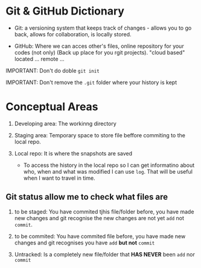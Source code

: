# Git & GitHub Dictionary

- Git: a versioning system that keeps track of changes - allows you to go back, allows for collaboration, is locally stored.

- GitHub: Where we can acces other's files, online repository for your codes (not only) (Back up place for you rgit projects). "cloud based" located ... remote ...

IMPORTANT: Don't do doble `git init`

IMPORTANT: Don't remove the `.git` folder where your history is kept

# Conceptual Areas

1. Developing area: The workinng directory

2. Staging area: Temporary space to store file beffore commiting to the local repo.

3. Local repo: It is where the snapshots are saved
   
   - To access the history in the local repo so I can get informatino about who, when and what was modified I can use `log`. That will be useful when I want to travel in time.

## Git status allow me to check what files are

1. to be staged: You have commited tjhis file/folder before, you have made new changes and git recognise the new changes are not yet `add` not `commit`.

2. to be commited: You have commited file before, you have made new changes and git recognises you have `add` **but not** `commit`

3. Untracked: Is a completely new file/folder that **HAS NEVER** been `add` nor `commit`

# 
